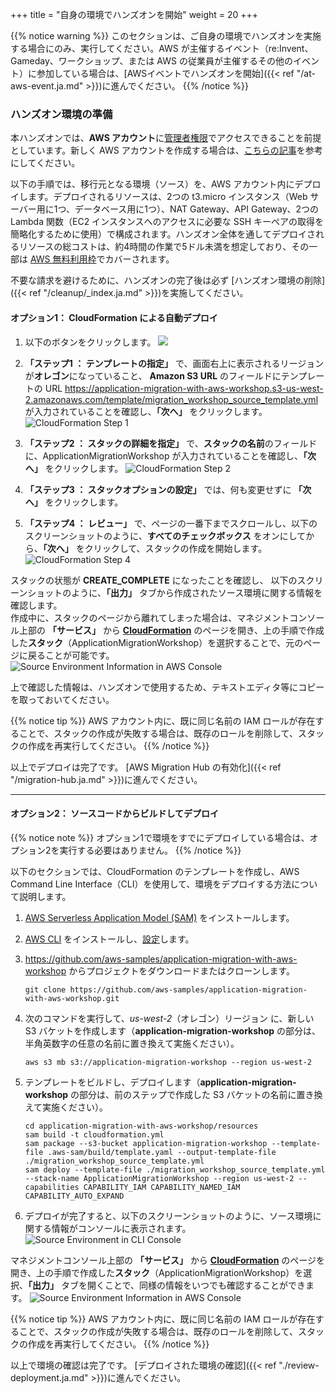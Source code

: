 +++
title = "自身の環境でハンズオンを開始"
weight = 20
+++

{{% notice warning %}}
このセクションは、ご自身の環境でハンズオンを実施する場合にのみ、実行してください。AWS が主催するイベント（re:Invent、Gameday、ワークショップ、または AWS の従業員が主催するその他のイベント）に参加している場合は、[AWSイベントでハンズオンを開始]({{< ref "/at-aws-event.ja.md" >}})に進んでください。
{{% /notice %}}

### ハンズオン環境の準備

本ハンズオンでは、**AWS アカウント**に<a href="https://docs.aws.amazon.com/IAM/latest/UserGuide/getting-started_create-admin-group.html" target="_blank" rel="noopener noreferrer">管理者権限</a>でアクセスできることを前提としています。新しく AWS アカウントを作成する場合は、<a href="https://aws.amazon.com/premiumsupport/knowledge-center/create-and-activate-aws-account/" target="_blank" rel="noopener noreferrer">こちらの記事</a>を参考にしてください。

以下の手順では、移行元となる環境（ソース）を、AWS アカウント内にデプロイします。デプロイされるリソースは、2つの t3.micro インスタンス（Web サーバー用に1つ、データベース用に1つ）、NAT Gateway、API Gateway、2つの Lambda 関数（EC2 インスタンスへのアクセスに必要な SSH キーペアの取得を簡略化するために使用）で構成されます。ハンズオン全体を通してデプロイされるリソースの総コストは、約4時間の作業で5ドル未満を想定しており、その一部は <a href="https://aws.amazon.com/free/" target="_blank" rel="noopener noreferrer">AWS 無料利用枠</a>でカバーされます。

不要な請求を避けるために、ハンズオンの完了後は必ず [ハンズオン環境の削除]({{< ref "/cleanup/_index.ja.md" >}})を実施してください。

#### オプション1： CloudFormation による自動デプロイ

1. 以下のボタンをクリックします。 <a href="https://console.aws.amazon.com/cloudformation/home?region=us-west-2#/stacks/new?stackName=ApplicationMigrationWorkshop&templateURL=https://application-migration-with-aws-workshop.s3-us-west-2.amazonaws.com/template/migration_workshop_source_template.yml" target="_blank" rel="noopener noreferrer"><img src="https://application-migration-with-aws-workshop.s3-us-west-2.amazonaws.com/static/cloudformation-launch-stack.png"></a>

2. **「ステップ1 ： テンプレートの指定」** で、画面右上に表示されるリージョンが**オレゴン**になっていること、
**Amazon S3 URL** のフィールドにテンプレートの URL https://application-migration-with-aws-workshop.s3-us-west-2.amazonaws.com/template/migration_workshop_source_template.yml が入力されていることを確認し、**「次へ」** をクリックします。
![CloudFormation Step 1](/intro/cloudformation-step1.ja.png)

3. **「ステップ2 ： スタックの詳細を指定」** で、**スタックの名前**のフィールドに、ApplicationMigrationWorkshop が入力されていることを確認し、**「次へ」** をクリックします。
![CloudFormation Step 2](/intro/cloudformation-step2.ja.png)

4. **「ステップ3 ： スタックオプションの設定」** では、何も変更せずに **「次へ」** をクリックします。

5. **「ステップ4 ： レビュー」** で、ページの一番下までスクロールし、以下のスクリーンショットのように、**すべてのチェックボックス** をオンにしてから、**「次へ」** をクリックして、スタックの作成を開始します。
![CloudFormation Step 4](/intro/cloudformation-step4.ja.png)

スタックの状態が **CREATE_COMPLETE** になったことを確認し、
以下のスクリーンショットのように、**「出力」** タブから作成されたソース環境に関する情報を確認します。  
作成中に、スタックのページから離れてしまった場合は、マネジメントコンソール上部の **「サービス」** から **<a href="https://console.aws.amazon.com/cloudformation/home?region=us-west-2" target="_blank" rel="noopener noreferrer">CloudFormation</a>** のページを開き、上の手順で作成した**スタック**（ApplicationMigrationWorkshop）を選択することで、元のページに戻ることが可能です。
![Source Environment Information in AWS Console](/intro/self-service-env-awsconsole-info.ja.png)

上で確認した情報は、ハンズオンで使用するため、テキストエディタ等にコピーを取っておいてください。

{{% notice tip %}}
AWS アカウント内に、既に同じ名前の IAM ロールが存在することで、スタックの作成が失敗する場合は、既存のロールを削除して、スタックの作成を再実行してください。
{{% /notice %}}

以上でデプロイは完了です。 [AWS Migration Hub の有効化]({{< ref "/migration-hub.ja.md" >}})に進んでください。

---

#### オプション2： ソースコードからビルドしてデプロイ

{{% notice note %}}
オプション1で環境をすでにデプロイしている場合は、オプション2を実行する必要はありません。
{{% /notice %}}

以下のセクションでは、CloudFormation のテンプレートを作成し、AWS Command Line Interface（CLI）を使用して、環境をデプロイする方法について説明します。

1. <a href="https://docs.aws.amazon.com/serverless-application-model/latest/developerguide/serverless-sam-cli-install.html" target="_blank" rel="noopener noreferrer">AWS Serverless Application Model (SAM)</a> をインストールします。

2. <a href="https://docs.aws.amazon.com/cli/latest/userguide/cli-chap-install.html" target="_blank" rel="noopener noreferrer">AWS CLI</a> をインストールし、<a href="https://docs.aws.amazon.com/cli/latest/userguide/cli-chap-configure.html" target="_blank" rel="noopener noreferrer">設定</a>します。

3. <a href="https://github.com/aws-samples/application-migration-with-aws-workshop" target="_blank" rel="noopener noreferrer">https://github.com/aws-samples/application-migration-with-aws-workshop</a> からプロジェクトをダウンロードまたはクローンします。
   ```
   git clone https://github.com/aws-samples/application-migration-with-aws-workshop.git
   ```  

4. 次のコマンドを実行して、*us-west-2*（オレゴン）リージョン に、新しい S3 バケットを作成します（**application-migration-workshop** の部分は、半角英数字の任意の名前に置き換えて実施ください）。
   ```
   aws s3 mb s3://application-migration-workshop --region us-west-2
   ```  

5. テンプレートをビルドし、デプロイします（**application-migration-workshop** の部分は、前のステップで作成した S3 バケットの名前に置き換えて実施ください）。
   ```
   cd application-migration-with-aws-workshop/resources
   sam build -t cloudformation.yml  
   sam package --s3-bucket application-migration-workshop --template-file .aws-sam/build/template.yaml --output-template-file ./migration_workshop_source_template.yml  
   sam deploy --template-file ./migration_workshop_source_template.yml --stack-name ApplicationMigrationWorkshop --region us-west-2 --capabilities CAPABILITY_IAM CAPABILITY_NAMED_IAM CAPABILITY_AUTO_EXPAND  
   ```

6. デプロイが完了すると、以下のスクリーンショットのように、ソース環境に関する情報がコンソールに表示されます。
![Source Environment in CLI Console](/intro/self-service-env-cli-info.ja.png)

マネジメントコンソール上部の **「サービス」** から **<a href="https://console.aws.amazon.com/cloudformation/home?region=us-west-2" target="_blank" rel="noopener noreferrer">CloudFormation</a>** のページを開き、上の手順で作成した**スタック**（ApplicationMigrationWorkshop）を選択、**「出力」** タブを開くことで、同様の情報をいつでも確認することができます。
![Source Environment Information in AWS Console](/intro/self-service-env-awsconsole-info.ja.png)

{{% notice tip %}}
AWS アカウント内に、既に同じ名前の IAM ロールが存在することで、スタックの作成が失敗する場合は、既存のロールを削除して、スタックの作成を再実行してください。
{{% /notice %}}

以上で環境の確認は完了です。 [デプロイされた環境の確認]({{< ref "./review-deployment.ja.md" >}})に進んでください。